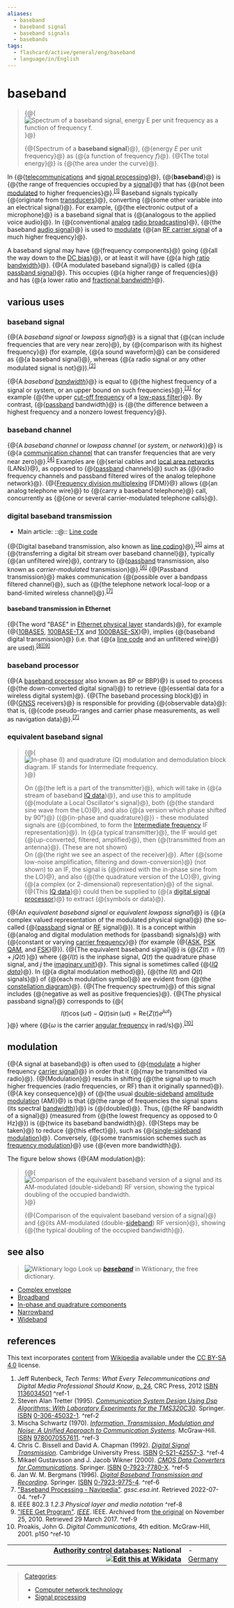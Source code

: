 ```yaml
---
aliases:
  - baseband
  - baseband signal
  - baseband signals
  - basebands
tags:
  - flashcard/active/general/eng/baseband
  - language/in/English
---
```


# baseband

> {@{![Spectrum of a __baseband signal__, energy _E_ per unit frequency as a function of frequency _f_.](../../archives/Wikimedia%20Commons/Bandlimited2.svg)}@}
>
> {@{Spectrum of a __baseband signal__}@}, {@{energy _E_ per unit frequency}@} as {@{a function of frequency _f_}@}. {@{The total energy}@} is {@{the area under the curve}@}. <!--SR:!2025-09-24,14,290!2025-09-24,14,290!2025-09-24,14,290!2025-09-25,15,290!2025-09-26,16,290!2025-09-26,16,290-->

In {@{[telecommunications](telecommunications.md) and [signal processing](signal%20processing.md)}@}, {@{__baseband__}@} is {@{the range of frequencies occupied by a [signal](signal.md)}@} that has {@{not been [modulated](modulation.md) to higher frequencies}@}.<sup>[\[1\]](#^ref-1)</sup> Baseband signals typically {@{originate from [transducers](transducer.md)}@}, converting {@{some other variable into an electrical signal}@}. For example, {@{the electronic output of a microphone}@} is a baseband signal that is {@{analogous to the applied voice audio}@}. In {@{conventional [analog](analog%20signal.md) [radio broadcasting](radio%20broadcasting.md)}@}, {@{the baseband [audio signal](audio%20signal.md)}@} is used to [modulate](modulation.md) {@{an [RF carrier signal](radio%20frequency.md) of a much higher frequency}@}. <!--SR:!2025-09-24,14,290!2025-09-26,16,290!2025-09-26,16,290!2025-09-26,16,290!2025-09-24,14,290!2025-09-24,14,290!2025-09-26,16,290!2025-09-24,14,290!2025-09-26,16,290!2025-09-25,15,290!2025-09-24,14,290-->

A baseband signal may have {@{frequency components}@} going {@{all the way down to the [DC bias](DC%20bias.md)}@}, or at least it will have {@{a high [ratio bandwidth](ratio%20bandwidth.md#ratio%20bandwidth)}@}. {@{A modulated baseband signal}@} is called {@{a [passband signal](passband%20signal.md)}@}. This occupies {@{a higher range of frequencies}@} and has {@{a lower ratio and [fractional bandwidth](fractional%20bandwidth.md#fractional%20bandwidth)}@}. <!--SR:!2025-09-25,15,290!2025-09-25,15,290!2025-09-26,16,290!2025-09-26,16,290!2025-09-25,15,290!2025-09-25,15,290!2025-09-24,14,290-->

## various uses

### baseband signal

{@{A _baseband signal_ or _lowpass signal_}@} is a signal that {@{can include frequencies that are very near zero}@}, by {@{comparison with its highest frequency}@} \(for example, {@{a sound waveform}@} can be considered as {@{a baseband signal}@}, whereas {@{a radio signal or any other modulated signal is not}@}\).<sup>[\[2\]](#^ref-2)</sup> <!--SR:!2025-09-25,15,290!2025-09-25,15,290!2025-09-26,16,290!2025-09-26,16,290!2025-09-26,16,290!2025-09-24,14,290-->

{@{A _baseband [bandwidth](bandwidth%20(signal%20processing).md)_}@} is equal to {@{the highest frequency of a signal or system, or an upper bound on such frequencies}@},<sup>[\[3\]](#^ref-3)</sup> for example {@{the upper [cut-off frequency](cut-off%20frequency.md) of a [low-pass filter](low-pass%20filter.md)}@}. By contrast, {@{[passband](passband.md) bandwidth}@} is {@{the difference between a highest frequency and a nonzero lowest frequency}@}. <!--SR:!2025-09-25,15,290!2025-09-24,14,290!2025-09-25,15,290!2025-09-26,16,290!2025-09-25,15,290-->

### baseband channel

{@{A _baseband channel_ or _lowpass channel_ \(or _system_, or _network_\)}@} is {@{a [communication channel](communication%20channel.md) that can transfer frequencies that are very near zero}@}.<sup>[\[4\]](#^ref-4)</sup> Examples are {@{serial cables and [local area networks](local%20area%20network.md) \(LANs\)}@}, as opposed to {@{[passband](passband.md) channels}@} such as {@{radio frequency channels and passband filtered wires of the analog telephone network}@}. {@{[Frequency division multiplexing](frequency%20division%20multiplexing.md) \(FDM\)}@} allows {@{an analog telephone wire}@} to {@{carry a baseband telephone}@} call, concurrently as {@{one or several carrier-modulated telephone calls}@}. <!--SR:!2025-09-26,16,290!2025-09-25,15,290!2025-09-24,14,290!2025-09-24,14,290!2025-09-26,16,290!2025-09-25,15,290!2025-09-24,14,290!2025-09-25,15,290!2025-09-24,14,290-->

### digital baseband transmission

- Main article: ::@:: [Line code](line%20code.md) <!--SR:!2025-09-25,15,290!2025-09-25,15,290-->

{@{Digital baseband transmission, also known as [line coding](line%20coding.md)}@},<sup>[\[5\]](#^ref-5)</sup> aims at {@{transferring a digital bit stream over baseband channel}@}, typically {@{an unfiltered wire}@}, contrary to {@{[passband](passband.md) transmission, also known as _carrier-modulated_ transmission}@}.<sup>[\[6\]](#^ref-6)</sup> {@{Passband transmission}@} makes communication {@{possible over a bandpass filtered channel}@}, such as {@{the telephone network local-loop or a band-limited wireless channel}@}.<sup>[\[7\]](#^ref-7)</sup> <!--SR:!2025-09-25,15,290!2025-09-26,16,290!2025-09-24,14,290!2025-09-25,15,290!2025-09-24,14,290!2025-09-26,16,290!2025-09-24,14,290-->

#### baseband transmission in Ethernet

{@{The word "BASE" in [Ethernet physical layer](ethernet%20physical%20layer.md) standards}@}, for example {@{[10BASE5](10BASE5.md), [100BASE-TX](100BASE-TX.md#100BASE-TX) and [1000BASE-SX](1000BASE-SX.md#1000BASE-SX)}@}, implies {@{baseband digital transmission}@} \(i.e. that {@{a [line code](line%20code.md) and an unfiltered wire}@} are used\).<sup>[\[8\]](#^ref-8)</sup><sup>[\[9\]](#^ref-9)</sup> <!--SR:!2025-09-24,14,290!2025-09-25,15,290!2025-09-26,16,290!2025-09-24,14,290-->

### baseband processor

{@{A [baseband processor](baseband%20processor.md) also known as BP or BBP}@} is used to process {@{the down-converted digital signal}@} to retrieve {@{essential data for a wireless digital system}@}. {@{The baseband processing block}@} in {@{[GNSS](satellite%20navigation.md) receivers}@} is responsible for providing {@{observable data}@}: that is, {@{code pseudo-ranges and carrier phase measurements, as well as navigation data}@}.<sup>[\[7\]](#^ref-7)</sup> <!--SR:!2025-09-26,16,290!2025-09-25,15,290!2025-09-25,15,290!2025-09-25,15,290!2025-09-24,14,290!2025-09-24,14,290!2025-09-26,16,290-->

### equivalent baseband signal

> {@{![In-phase \(I\) and quadrature \(Q\) modulation and demodulation block diagram. IF stands for Intermediate frequency.](../../archives/Wikimedia%20Commons/IQ%20Mod%20Demod%20block%20diagram.svg)}@}
>
> On {@{the left is a part of the transmitter}@}, which will take in {@{a stream of baseband [IQ data](IQ%20data.md#I%2FQ%20data)}@}, and use this to amplitude {@{modulate a Local Oscillator's signal}@}, both {@{the standard sine wave from the LO}@}, and also {@{a version which phase shifted by 90°}@} \({@{in-phase and quadrature}@}\) - these modulated signals are {@{combined, to form the [Intermediate frequency](intermediate%20frequency.md) IF representation}@}. In {@{a typical transmitter}@}, the IF would get {@{up-converted, filtered, amplified}@}, then {@{transmitted from an antenna}@}. \(These are not shown\) <br/>
> On {@{the right we see an aspect of the receiver}@}. After {@{some low-noise amplification, filtering and down-conversion}@} \(not shown\) to an IF, the signal is {@{mixed with the in-phase sine from the LO}@}, and also {@{the quadrature version of the LO}@}, giving {@{a complex \(or 2-dimensional\) representation}@} of the signal. {@{This [IQ data](IQ%20data.md#I%2FQ%20data)}@} could then be supplied to {@{a [digital signal processor](digital%20signal%20processor.md)}@} to extract {@{symbols or data}@}. <!--SR:!2025-09-25,15,290!2025-09-25,15,290!2025-09-24,14,290!2025-09-24,14,290!2025-09-26,16,290!2025-09-25,15,290!2025-09-25,15,290!2025-09-24,14,290!2025-09-25,15,290!2025-09-24,14,290!2025-09-24,14,290!2025-09-24,14,290!2025-09-25,15,290!2025-09-26,16,290!2025-09-26,16,290!2025-09-24,14,290!2025-09-26,16,290!2025-09-25,15,290!2025-09-25,15,290-->

{@{An _equivalent baseband signal_ or _equivalent lowpass signal_}@} is {@{a complex valued representation of the modulated physical signal}@} \(the so-called {@{[passband](passband.md) signal or [RF](radio%20frequency.md) signal}@}\). It is a concept within {@{analog and digital modulation methods for \(passband\) signals}@} with {@{constant or varying [carrier frequency](carrier%20frequency.md)}@} \(for example {@{[ASK](amplitude-shift%20keying.md), [PSK](phase-shift%20keying.md) [QAM](quadrature%20amplitude%20modulation.md), and [FSK](frequency-shift%20keying.md)}@}\). {@{The equivalent baseband signal}@} is {@{$Z(t)=I(t)+jQ(t)\,$}@} where {@{$I(t)$ is the inphase signal, $Q(t)$ the quadrature phase signal, and $j$ the [imaginary unit](imaginary%20unit.md)}@}. This signal is sometimes called {@{_[IQ data](IQ%20data.md#I%2FQ%20data)_}@}. In {@{a digital modulation method}@}, {@{the $I(t)$ and $Q(t)$ signals}@} of {@{each modulation symbol}@} are evident from {@{the [constellation diagram](constellation%20diagram.md)}@}. {@{The frequency spectrum}@} of this signal includes {@{negative as well as positive frequencies}@}. {@{The physical passband signal}@} corresponds to {@{$$I(t)\cos(\omega t)-Q(t)\sin(\omega t)=\mathrm {Re} \{Z(t)e^{j\omega t}\}\,$$}@} where {@{$\omega$ is the carrier [angular frequency](angular%20frequency.md) in rad/s}@}.<sup>[\[10\]](#^ref-10)</sup> <!--SR:!2025-09-24,14,290!2025-09-26,16,290!2025-09-26,16,290!2025-09-25,15,290!2025-09-26,16,290!2025-09-24,14,290!2025-09-24,14,290!2025-09-26,16,290!2025-09-25,15,290!2025-09-26,16,290!2025-09-24,14,290!2025-09-26,16,290!2025-09-24,14,290!2025-09-24,14,290!2025-09-25,15,290!2025-09-24,14,290!2025-09-26,16,290!2025-09-24,14,290!2025-09-21,11,270-->

## modulation

{@{A signal at baseband}@} is often used to {@{[modulate](modulation.md) a higher frequency [carrier signal](carrier%20signal.md)}@} in order that it {@{may be transmitted via radio}@}. {@{Modulation}@} results in shifting {@{the signal up to much higher frequencies \(radio frequencies, or RF\) than it originally spanned}@}. {@{A key consequence}@} of {@{the usual [double-sideband](double%20sideband.md) [amplitude modulation](amplitude%20modulation.md) \(AM\)}@} is that {@{the range of frequencies the signal spans \(its spectral [bandwidth](bandwidth%20(signal%20processing).md)\)}@} is {@{doubled}@}. Thus, {@{the RF bandwidth of a signal}@} \(measured from {@{the lowest frequency as opposed to 0 Hz}@}\) is {@{twice its baseband bandwidth}@}. {@{Steps may be taken}@} to reduce {@{this effect}@}, such as {@{[single-sideband modulation](single-sideband%20modulation.md)}@}. Conversely, {@{some transmission schemes such as [frequency modulation](frequency%20modulation.md)}@} use {@{even more bandwidth}@}. <!--SR:!2025-09-25,15,290!2025-09-26,16,290!2025-09-25,15,290!2025-09-25,15,290!2025-09-26,16,290!2025-09-26,16,290!2025-09-24,14,290!2025-09-26,16,290!2025-09-24,14,290!2025-09-25,15,290!2025-09-26,16,290!2025-09-26,16,290!2025-09-25,15,290!2025-09-26,16,290!2025-09-25,15,290!2025-09-26,16,290!2025-09-26,16,290-->

The figure below shows {@{AM modulation}@}: <!--SR:!2025-09-26,16,290-->

> {@{![Comparison of the equivalent baseband version of a signal and its AM-modulated \(double-[sideband](sideband.md)\) RF version, showing the typical doubling of the occupied bandwidth.](../../archives/Wikimedia%20Commons/Baseband%20to%20RF.svg)}@}
>
> {@{Comparison of the equivalent baseband version of a signal}@} and {@{its AM-modulated \(double-[sideband](sideband.md)\) RF version}@}, showing {@{the typical doubling of the occupied bandwidth}@}. <!--SR:!2025-09-25,15,290!2025-09-24,14,290!2025-09-26,16,290!2025-09-25,15,290-->

## see also

> ![Wiktionary logo](../../archives/Wikimedia%20Commons/Wiktionary-logo-en-v2.svg) Look up ___[baseband](https://en.wiktionary.org/wiki/Special%3ASearch/baseband)___ in Wiktionary, the free dictionary.

- [Complex envelope](complex%20envelope.md#complex%20envelope)
- [Broadband](broadband.md)
- [In-phase and quadrature components](in-phase%20and%20quadrature%20components.md)
- [Narrowband](narrowband.md)
- [Wideband](wideband.md)

## references

This text incorporates [content](https://en.wikipedia.org/wiki/baseband) from [Wikipedia](Wikipedia.md) available under the [CC BY-SA 4.0](https://creativecommons.org/licenses/by-sa/4.0/) license.

1. Jeff Rutenbeck, _Tech Terms: What Every Telecommunications and Digital Media Professional Should Know_, [p. 24](https://books.google.com/books?id=dfFsAAAAQBAJ&pg=PA24), CRC Press, 2012 [ISBN](ISBN%20(identifier).md) [1136034501](https://en.wikipedia.org/wiki/Special:BookSources/1136034501) <a id="^ref-1"></a>^ref-1
2. <a id="CITEREFSteven Alan Tretter1995"></a> Steven Alan Tretter \(1995\). [_Communication System Design Using Dsp Algorithms: With Laboratory Experiments for the TMS320C30_](https://books.google.com/books?id=deHQeNxHhyEC&dq=baseband-signal+lowpass-signal&pg=PA65). Springer. [ISBN](ISBN%20(identifier).md) [0-306-45032-1](https://en.wikipedia.org/wiki/Special:BookSources/0-306-45032-1). <a id="^ref-2"></a>^ref-2
3. <a id="CITEREFMischa Schwartz1970"></a> Mischa Schwartz \(1970\). [_Information, Transmission, Modulation and Noise: A Unified Approach to Communication Systems_](https://books.google.com/books?id=-gkjAAAAMAAJ&q=baseband-bandwidth). McGraw-Hill. [ISBN](ISBN%20(identifier).md) [9780070557611](https://en.wikipedia.org/wiki/Special:BookSources/9780070557611). <a id="^ref-3"></a>^ref-3
4. <a id="CITEREFChris C. Bissell and David A. Chapman1992"></a> Chris C. Bissell and David A. Chapman \(1992\). [_Digital Signal Transmission_](https://books.google.com/books?id=cj12nN2uW0AC&dq=called-baseband-channels&pg=PA149). Cambridge University Press. [ISBN](ISBN%20(identifier).md) [0-521-42557-3](https://en.wikipedia.org/wiki/Special:BookSources/0-521-42557-3). <a id="^ref-4"></a>^ref-4
5. <a id="CITEREFMikael Gustavsson and J. Jacob Wikner2000"></a> Mikael Gustavsson and J. Jacob Wikner \(2000\). [_CMOS Data Converters for Communications_](https://books.google.com/books?id=D_I2XvNOc4wC&dq=passband+baseband&pg=PA28). Springer. [ISBN](ISBN%20(identifier).md) [0-7923-7780-X](https://en.wikipedia.org/wiki/Special:BookSources/0-7923-7780-X). <a id="^ref-5"></a>^ref-5
6. <a id="CITEREFJan W. M. Bergmans1996"></a> Jan W. M. Bergmans \(1996\). [_Digital Baseband Transmission and Recording_](https://books.google.com/books?id=TN-sTybrCLsC&dq=baseband+carrier-modulated&pg=PR11). Springer. [ISBN](ISBN%20(identifier).md) [0-7923-9775-4](https://en.wikipedia.org/wiki/Special:BookSources/0-7923-9775-4). <a id="^ref-6"></a>^ref-6
7. ["Baseband Processing - Navipedia"](https://gssc.esa.int/navipedia/index.php/Baseband_Processing). _gssc.esa.int_. Retrieved 2022-07-04. <a id="^ref-7"></a>^ref-7
8. IEEE 802.3 _1.2.3 Physical layer and media notation_ <a id="^ref-8"></a>^ref-8
9. ["IEEE Get Program"](https://web.archive.org/web/20101125111240/http://standards.ieee.org/about/get/802/802.3.html). _[IEEE](IEEE.md)_. IEEE. Archived from [the original](http://standards.ieee.org/about/get/802/802.3.html) on November 25, 2010. Retrieved 29 March 2017. <a id="^ref-9"></a>^ref-9
10. Proakis, John G. _Digital Communications_, 4th edition. McGraw-Hill, 2001. p150 <a id="^ref-10"></a>^ref-10

|                                                                                                                                                                                                                                                                   |                                              |
| ----------------------------------------------------------------------------------------------------------------------------------------------------------------------------------------------------------------------------------------------------------------: | -------------------------------------------- |
| __[Authority control databases](https://en.wikipedia.org/wiki/Help:Authority%20control): National [![Edit this at Wikidata](../../archives/Wikimedia%20Commons/OOjs%20UI%20icon%20edit-ltr-progressive.svg)](https://www.wikidata.org/wiki/Q575784#identifiers)__ | - [Germany](https://d-nb.info/gnd/4656240-0) |

> [Categories](https://en.wikipedia.org/wiki/Help:Category):
>
> - [Computer network technology](https://en.wikipedia.org/wiki/Category:Computer%20network%20technology)
> - [Signal processing](https://en.wikipedia.org/wiki/Category:Signal%20processing)
